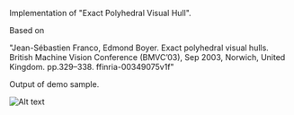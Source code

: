 Implementation of "Exact Polyhedral Visual Hull".

Based on

"Jean-Sébastien Franco, Edmond Boyer. Exact polyhedral visual hulls. British Machine Vision Conference (BMVC’03), Sep 2003, Norwich, United Kingdom. pp.329–338. ffinria-00349075v1f"

Output of demo sample.

 ![Alt text]( /datasets/visualhull_result.png?raw=true "Visual Hull of alien")


